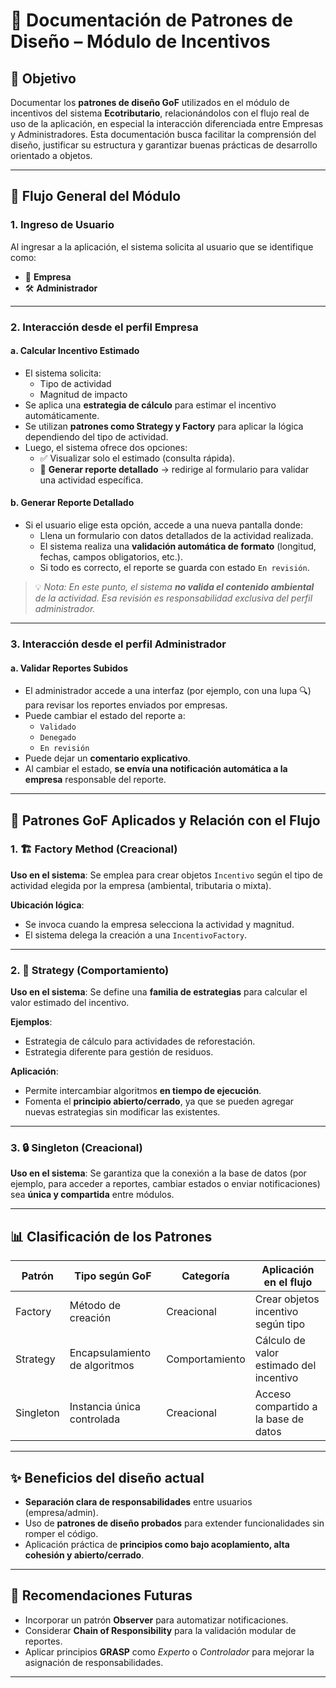 # 🧠 Documentación de Patrones de Diseño – Módulo de Incentivos

## 🎯 Objetivo

Documentar los **patrones de diseño GoF** utilizados en el módulo de incentivos del sistema **Ecotributario**, relacionándolos con el flujo real de uso de la aplicación, en especial la interacción diferenciada entre Empresas y Administradores. Esta documentación busca facilitar la comprensión del diseño, justificar su estructura y garantizar buenas prácticas de desarrollo orientado a objetos.

---

## 🧩 Flujo General del Módulo

### 1. Ingreso de Usuario

Al ingresar a la aplicación, el sistema solicita al usuario que se identifique como:
- 👤 **Empresa**
- 🛠️ **Administrador**

---

### 2. Interacción desde el perfil **Empresa**

#### a. Calcular Incentivo Estimado
- El sistema solicita:
  - Tipo de actividad
  - Magnitud de impacto
- Se aplica una **estrategia de cálculo** para estimar el incentivo automáticamente.
- Se utilizan **patrones como Strategy y Factory** para aplicar la lógica dependiendo del tipo de actividad.
- Luego, el sistema ofrece dos opciones:
  - ✅ Visualizar solo el estimado (consulta rápida).
  - 📝 **Generar reporte detallado** → redirige al formulario para validar una actividad específica.

#### b. Generar Reporte Detallado
- Si el usuario elige esta opción, accede a una nueva pantalla donde:
  - Llena un formulario con datos detallados de la actividad realizada.
  - El sistema realiza una **validación automática de formato** (longitud, fechas, campos obligatorios, etc.).
  - Si todo es correcto, el reporte se guarda con estado `En revisión`.

> 💡 *Nota: En este punto, el sistema **no valida el contenido ambiental** de la actividad. Esa revisión es responsabilidad exclusiva del perfil administrador.*

---

### 3. Interacción desde el perfil **Administrador**

#### a. Validar Reportes Subidos
- El administrador accede a una interfaz (por ejemplo, con una lupa 🔍) para revisar los reportes enviados por empresas.
- Puede cambiar el estado del reporte a:
  - `Validado`
  - `Denegado`
  - `En revisión`
- Puede dejar un **comentario explicativo**.
- Al cambiar el estado, **se envía una notificación automática a la empresa** responsable del reporte.

---

## 🔧 Patrones GoF Aplicados y Relación con el Flujo

### 1. 🏗️ **Factory Method** (Creacional)

**Uso en el sistema**: Se emplea para crear objetos `Incentivo` según el tipo de actividad elegida por la empresa (ambiental, tributaria o mixta).

**Ubicación lógica**:
- Se invoca cuando la empresa selecciona la actividad y magnitud.
- El sistema delega la creación a una `IncentivoFactory`.

---

### 2. 🧠 **Strategy** (Comportamiento)

**Uso en el sistema**: Se define una **familia de estrategias** para calcular el valor estimado del incentivo.

**Ejemplos**:
- Estrategia de cálculo para actividades de reforestación.
- Estrategia diferente para gestión de residuos.

**Aplicación**:
- Permite intercambiar algoritmos **en tiempo de ejecución**.
- Fomenta el **principio abierto/cerrado**, ya que se pueden agregar nuevas estrategias sin modificar las existentes.

---

### 3. 🔒 **Singleton** (Creacional)

**Uso en el sistema**: Se garantiza que la conexión a la base de datos (por ejemplo, para acceder a reportes, cambiar estados o enviar notificaciones) sea **única y compartida** entre módulos.

---

## 📊 Clasificación de los Patrones

| Patrón      | Tipo según GoF   | Categoría       | Aplicación en el flujo |
|-------------|------------------|------------------|-------------------------|
| Factory     | Método de creación | Creacional       | Crear objetos incentivo según tipo |
| Strategy    | Encapsulamiento de algoritmos | Comportamiento | Cálculo de valor estimado del incentivo |
| Singleton   | Instancia única controlada | Creacional       | Acceso compartido a la base de datos |

---

## ✨ Beneficios del diseño actual

- **Separación clara de responsabilidades** entre usuarios (empresa/admin).
- Uso de **patrones de diseño probados** para extender funcionalidades sin romper el código.
- Aplicación práctica de **principios como bajo acoplamiento, alta cohesión y abierto/cerrado**.

---

## 📌 Recomendaciones Futuras

- Incorporar un patrón **Observer** para automatizar notificaciones.
- Considerar **Chain of Responsibility** para la validación modular de reportes.
- Aplicar principios **GRASP** como *Experto* o *Controlador* para mejorar la asignación de responsabilidades.

---


